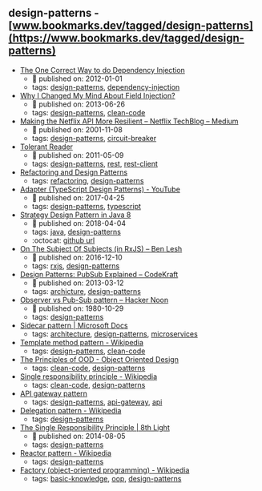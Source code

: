 design-patterns - [www.bookmarks.dev/tagged/design-patterns](https://www.bookmarks.dev/tagged/design-patterns)
---
* [The One Correct Way to do Dependency Injection](http://blog.schauderhaft.de/2012/01/01/the-one-correct-way-to-do-dependency-injection/)
    * :calendar: published on: 2012-01-01
    * tags: [design-patterns](../tagged/design-patterns.md), [dependency-injection](../tagged/dependency-injection.md)
* [Why I Changed My Mind About Field Injection?](https://www.petrikainulainen.net/software-development/design/why-i-changed-my-mind-about-field-injection/)
    * :calendar: published on: 2013-06-26
    * tags: [design-patterns](../tagged/design-patterns.md), [clean-code](../tagged/clean-code.md)
* [Making the Netflix API More Resilient – Netflix TechBlog – Medium](https://medium.com/netflix-techblog/making-the-netflix-api-more-resilient-a8ec62159c2d)
    * :calendar: published on: 2001-11-08
    * tags: [design-patterns](../tagged/design-patterns.md), [circuit-breaker](../tagged/circuit-breaker.md)
* [Tolerant Reader](https://martinfowler.com/bliki/TolerantReader.html)
    * :calendar: published on: 2011-05-09
    * tags: [design-patterns](../tagged/design-patterns.md), [rest](../tagged/rest.md), [rest-client](../tagged/rest-client.md)
* [Refactoring and Design Patterns](https://refactoring.guru/)
    * tags: [refactoring](../tagged/refactoring.md), [design-patterns](../tagged/design-patterns.md)
* [Adapter (TypeScript Design Patterns) - YouTube](https://www.youtube.com/watch?v=beU4i949YXU)
    * :calendar: published on: 2017-04-25
    * tags: [design-patterns](../tagged/design-patterns.md), [typescript](../tagged/typescript.md)
* [Strategy Design Pattern in Java 8](https://www.baeldung.com/java-strategy-pattern)
    * :calendar: published on: 2018-04-04
    * tags: [java](../tagged/java.md), [design-patterns](../tagged/design-patterns.md)
    * :octocat: [github url](https://github.com/eugenp/tutorials/tree/master/core-java-8)
* [On The Subject Of Subjects (in RxJS) – Ben Lesh ](https://medium.com/@benlesh/on-the-subject-of-subjects-in-rxjs-2b08b7198b93)
    * :calendar: published on: 2016-12-10
    * tags: [rxjs](../tagged/rxjs.md), [design-patterns](../tagged/design-patterns.md)
* [Design Patterns: PubSub Explained – CodeKraft](https://abdulapopoola.com/2013/03/12/design-patterns-pub-sub-explained/)
    * :calendar: published on: 2013-03-12
    * tags: [archicture](../tagged/archicture.md), [design-patterns](../tagged/design-patterns.md)
* [Observer vs Pub-Sub pattern – Hacker Noon](https://hackernoon.com/observer-vs-pub-sub-pattern-50d3b27f838c)
    * :calendar: published on: 1980-10-29
    * tags: [design-patterns](../tagged/design-patterns.md)
* [Sidecar pattern | Microsoft Docs](https://docs.microsoft.com/en-us/azure/architecture/patterns/sidecar)
    * tags: [architecture](../tagged/architecture.md), [design-patterns](../tagged/design-patterns.md), [microservices](../tagged/microservices.md)
* [Template method pattern - Wikipedia](https://en.wikipedia.org/wiki/Template_method_pattern)
    * tags: [design-patterns](../tagged/design-patterns.md), [clean-code](../tagged/clean-code.md)
* [The Principles of OOD - Object Oriented Design](http://www.butunclebob.com/ArticleS.UncleBob.PrinciplesOfOod)
    * tags: [clean-code](../tagged/clean-code.md), [design-patterns](../tagged/design-patterns.md)
* [Single responsibility principle - Wikipedia](https://en.wikipedia.org/wiki/Single_responsibility_principle)
    * tags: [clean-code](../tagged/clean-code.md), [design-patterns](../tagged/design-patterns.md)
* [API gateway pattern](http://microservices.io/patterns/apigateway.html)
    * tags: [design-patterns](../tagged/design-patterns.md), [api-gateway](../tagged/api-gateway.md), [api](../tagged/api.md)
* [Delegation pattern - Wikipedia](https://en.wikipedia.org/wiki/Delegation_pattern)
    * tags: [design-patterns](../tagged/design-patterns.md)
* [The Single Responsibility Principle | 8th Light](https://8thlight.com/blog/uncle-bob/2014/05/08/SingleReponsibilityPrinciple.html)
    * :calendar: published on: 2014-08-05
    * tags: [design-patterns](../tagged/design-patterns.md)
* [Reactor pattern - Wikipedia](https://en.wikipedia.org/wiki/Reactor_pattern)
    * tags: [design-patterns](../tagged/design-patterns.md)
* [Factory (object-oriented programming) - Wikipedia](https://en.wikipedia.org/wiki/Factory_(object-oriented_programming))
    * tags: [basic-knowledge](../tagged/basic-knowledge.md), [oop](../tagged/oop.md), [design-patterns](../tagged/design-patterns.md)
